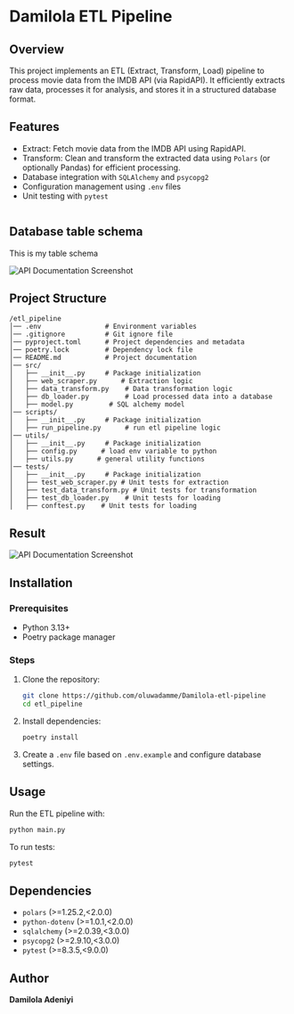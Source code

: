 # Damilola ETL Pipeline

## Overview
This project implements an ETL (Extract, Transform, Load) pipeline to process movie data from the IMDB API (via RapidAPI). It efficiently extracts raw data, processes it for analysis, and stores it in a structured database format.
## Features
- Extract: Fetch movie data from the IMDB API using RapidAPI.
- Transform: Clean and transform the extracted data using `Polars` (or optionally Pandas) for efficient processing.
- Database integration with `SQLAlchemy` and `psycopg2`
- Configuration management using `.env` files
- Unit testing with `pytest`
   ```
## Database table schema
This is my table schema

![API Documentation Screenshot](../etl_pipeline/screenshots/db-schema.png)

## Project Structure
```
/etl_pipeline
│── .env                # Environment variables
│── .gitignore          # Git ignore file
│── pyproject.toml      # Project dependencies and metadata
│── poetry.lock         # Dependency lock file
│── README.md           # Project documentation
│── src/
│   ├── __init__.py     # Package initialization
│   ├── web_scraper.py      # Extraction logic
│   ├── data_transform.py    # Data transformation logic
│   ├── db_loader.py         # Load processed data into a database
│   ├── model.py         # SQL alchemy model
│── scripts/
│   ├── __init__.py     # Package initialization
│   ├── run_pipeline.py      # run etl pipeline logic
│── utils/
│   ├── __init__.py     # Package initialization
│   ├── config.py      # load env variable to python
│   ├── utils.py      # general utility functions
│── tests/
│   ├── __init__.py     # Package initialization
│   ├── test_web_scraper.py # Unit tests for extraction
│   ├── test_data_transform.py # Unit tests for transformation
│   ├── test_db_loader.py    # Unit tests for loading
│   ├── conftest.py    # Unit tests for loading
```
## Result

![API Documentation Screenshot](../etl_pipeline/screenshots/db_result.png)

## Installation
### Prerequisites
- Python 3.13+
- Poetry package manager

### Steps
1. Clone the repository:
   ```sh
   git clone https://github.com/oluwadamme/Damilola-etl-pipeline
   cd etl_pipeline
   ```
2. Install dependencies:
   ```sh
   poetry install
   ```
3. Create a `.env` file based on `.env.example` and configure database settings.

## Usage
Run the ETL pipeline with:
```sh
python main.py
```

To run tests:
```sh
pytest
```

## Dependencies
- `polars` (>=1.25.2,<2.0.0)
- `python-dotenv` (>=1.0.1,<2.0.0)
- `sqlalchemy` (>=2.0.39,<3.0.0)
- `psycopg2` (>=2.9.10,<3.0.0)
- `pytest` (>=8.3.5,<9.0.0)

## Author
**Damilola Adeniyi**



